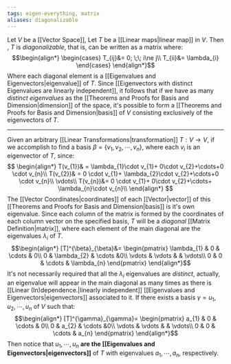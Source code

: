 ```yaml
---
tags: eigen-everything, matrix
aliases: diagonalizable
---
```

Let $V$ be a [[Vector Space]], Let $T$ be a [[Linear maps|linear map]] in $V$. Then , $T$ is *diagonalizable*, that is, can be written as a matrix where:
$$\begin{align*}
\begin{cases}
T_{ij}&= 0; \;\; i\ne j\\
T_{ii}&= \lambda_{i}
\end{cases}
\end{align*}$$
Where each diagonal element is a [[Eigenvalues and Eigenvectors|eigenvalue]] of $T$. Since [[Eigenvectors with distinct Eigenvalues are linearly independent]], it follows that if we have as many *distinct eigenvalues* as the [[Theorems and Proofs for Basis and Dimension|dimension]] of the space, it's possible to form a [[Theorems and Proofs for Basis and Dimension|basis]] of $V$ consisting exclusively of the eigenvectors of $T$.
___
Given an arbitrary [[Linear Transformations|transformation]] $T: V \rightarrow V$, if we accomplish to find a basis $\beta = \{v_{1}, v_{2}, \cdots, v_{n} \}$, where each $v_{i}$ is an eigenvector of $T$, since:
$$
\begin{align*}
T(v_{1})& = \lambda_{1}\cdot v_{1}+ 0\cdot v_{2}+\cdots+0 \cdot v_{n}\\
T(v_{2})& = 0 \cdot v_{1}+ \lambda_{2}\cdot v_{2}+\cdots+0 \cdot v_{n}\\
\vdots\\
T(v_{n})&=  0 \cdot v_{1}+ 0\cdot v_{2}+\cdots+ \lambda_{n}\cdot v_{n}\\
\end{align*}
$$
The [[Vector Coordinates|coordinates]] of each [[Vector|vector]] of this [[Theorems and Proofs for Basis and Dimension|basis]] is it's own eigenvalue. Since each column of the matrix is formed by the coordinates of each column vector on the specified basis, $T$ will be a *diagonal* [[Matrix Definition|matrix]], where each element of the main diagonal are the eigenvalues $\lambda_{i}$ of $T$.
$$\begin{align*}
[T]^{\beta}_{\beta}&= 
\begin{pmatrix}
\lambda_{1} & 0 & \cdots & 0\\
0 & \lambda_{2} & \cdots &0\\
\vdots & \vdots  & & \vdots\\
0  & 0 & \cdots & \lambda_{n}
\end{pmatrix}
\end{align*}$$
It's not necessarily required that all the $\lambda_{i}$ eigenvalues are *distinct*, actually, an eigenvalue will appear in the main diagonal as many times as there is [[Linear (In)dependence.|linearly independent]] [[Eigenvalues and Eigenvectors|eigenvectors]] associated to it. 
If there exists a basis $\gamma = {u_{1}, u_{2}, \cdots, u_{n}}$ of $V$ such that:
$$\begin{align*}
[T]^{\gamma}_{\gamma}=
\begin{pmatrix}
a_{1} & 0 & \cdots & 0\\
0 & a_{2} & \cdots &0\\
\vdots & \vdots  & & \vdots\\
0  & 0 & \cdots & a_{n}
\end{pmatrix}
\end{align*}$$
Then notice that $u_{1}, \cdots, u_{n}$ **are the [[Eigenvalues and Eigenvectors|eigenvectors]]** of $T$ with eigenvalues $a_{1}, \cdots, a_{n}$, respectively.